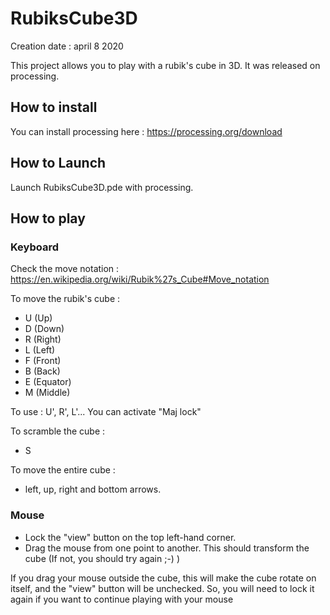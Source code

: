 # RubiksCube3D
Creation date : april 8 2020

This project allows you to play with a rubik's cube in 3D. It was released on processing.

## How to install
You can install processing here :
https://processing.org/download

## How to Launch
Launch RubiksCube3D.pde with processing. 

## How to play
### Keyboard
Check the move notation : https://en.wikipedia.org/wiki/Rubik%27s_Cube#Move_notation

To move the rubik's cube :
- U (Up)
- D (Down)
- R (Right)
- L (Left)
- F (Front)
- B (Back)
- E (Equator)
- M (Middle)

To use : U', R', L'... You can activate "Maj lock"

To scramble the cube :
- S

To move the entire cube :
- left, up, right and bottom arrows.

### Mouse
- Lock the "view" button on the top left-hand corner.
- Drag the mouse from one point to another. This should transform the cube (If not, you should try again ;-) )

If you drag your mouse outside the cube, this will make the cube rotate on itself, and the "view" button will be unchecked. So, you will need to lock it again if you want to continue playing with your mouse
